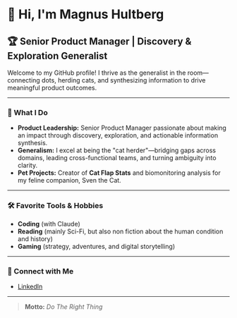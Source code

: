 # 👋 Hi, I'm Magnus Hultberg

## 🏆 Senior Product Manager | Discovery & Exploration Generalist

Welcome to my GitHub profile! I thrive as the generalist in the room—connecting dots, herding cats, and synthesizing information to drive meaningful product outcomes.

---

### 🚀 What I Do

- **Product Leadership:** Senior Product Manager passionate about making an impact through discovery, exploration, and actionable information synthesis.
- **Generalism:** I excel at being the "cat herder"—bridging gaps across domains, leading cross-functional teams, and turning ambiguity into clarity.
- **Pet Projects:** Creator of **Cat Flap Stats** and biomonitoring analysis for my feline companion, Sven the Cat.

---

### 🛠️ Favorite Tools & Hobbies

- **Coding** (with Claude)
- **Reading** (mainly Sci-Fi, but also non fiction about the human condition and history)
- **Gaming** (strategy, adventures, and digital storytelling)

---

### 🔗 Connect with Me

- [LinkedIn](https://www.linkedin.com/in/hultberg/)

---

> **Motto:** _Do The Right Thing_
